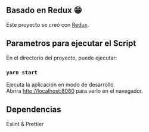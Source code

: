 ## Basado en Redux 😁

Este proyecto se creó con [Redux](https://github.com/reduxjs/redux).

## Parametros para ejecutar el Script

En el directorio del proyecto, puede ejecutar:

### `yarn start`

Ejecuta la aplicación en modo de desarrollo.<br />
Abrira [http://localhost:8080](http://localhost:8080) para verlo en el navegador.

## Dependencias

Eslint & Prettier
